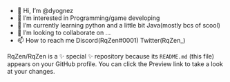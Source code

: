 - 👋 Hi, I’m @dyognez
- 👀 I’m interested in Programming/game developing
- 🌱 I’m currently learning python and a little bit Java(mostly bcs of scool)
- 💞️ I’m looking to collaborate on ...
- 📫 How to reach me Discord(RqZen#0001) Twitter(RqZen_)

RqZen/RqZen is a ✨ special ✨ repository because its `README.md` (this file) appears on your GitHub profile.
You can click the Preview link to take a look at your changes.

